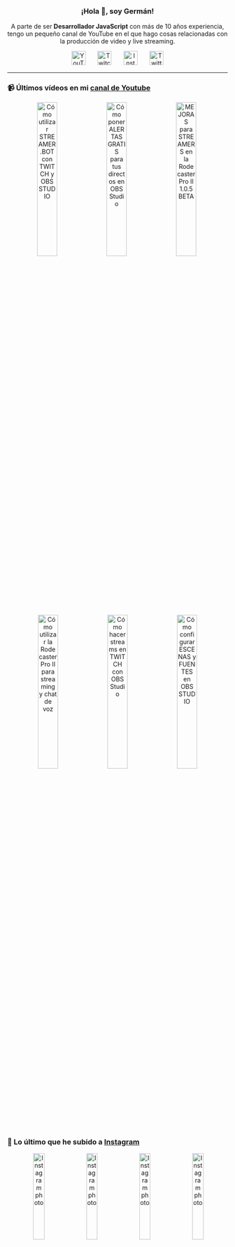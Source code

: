 <p align="center" width="300">
  <h3 align="center">¡Hola 👋, soy Germán!</h3>
</p>

<p align="center">A parte de ser <strong>Desarrollador JavaScript</strong> con más de 10 años experiencia, tengo un pequeño canal de YouTube en el que hago cosas relacionadas con la producción de video y live streaming.</p>

<p align="center">
  <a href="https://youtube.com/@germix" target="blank"><img src="https://cdn.simpleicons.org/youtube/FF0000" alt="YouTube" title="YouTube" width="32px" /></a>
  &#8287;&#8287;&#8287;&#8287;&#8287;
  <a href="https://twitch.tv/germix_tv" target="blank"><img src="https://cdn.simpleicons.org/twitch/9146FF" alt="Twitch" title="Twitch" width="32px" /></a>
  &#8287;&#8287;&#8287;&#8287;&#8287;
  <a href="https://instagram.com/germix_tv" target="blank"><img src="https://cdn.simpleicons.org/instagram/E4405F" alt="Instagram" title="Instagram" width="32px" /></a>
  &#8287;&#8287;&#8287;&#8287;&#8287;
  <a href="https://twitter.com/germix_tv" target="blank"><img src="https://cdn.simpleicons.org/twitter/1DA1F2" alt="Twitter" title="Twitter" width="32px" />
  </a>
</p>

<hr />

<p align="center">
  <h3>📹 Últimos vídeos en mi <a href="https://youtube.com/@germix?sub_confirmation=1" target="blank">canal de Youtube</a></h3>
</p>
<p align="center">&#8287;<a href="https://youtu.be/2AilFoiYnlc" target="blank"><img width="30%" src="https://img.youtube.com/vi/2AilFoiYnlc/mqdefault.jpg" alt="Cómo utilizar STREAMER.BOT con TWITCH y OBS STUDIO" title="Cómo utilizar STREAMER.BOT con TWITCH y OBS STUDIO" /></a>  &#8287;<a href="https://youtu.be/3EUPLZjGjkY" target="blank"><img width="30%" src="https://img.youtube.com/vi/3EUPLZjGjkY/mqdefault.jpg" alt="Cómo poner ALERTAS GRATIS para tus directos en OBS Studio" title="Cómo poner ALERTAS GRATIS para tus directos en OBS Studio" /></a>  &#8287;<a href="https://youtu.be/3mLzME7gODA" target="blank"><img width="30%" src="https://img.youtube.com/vi/3mLzME7gODA/mqdefault.jpg" alt="MEJORAS para STREAMERS en la Rodecaster Pro II 1.0.5 BETA" title="MEJORAS para STREAMERS en la Rodecaster Pro II 1.0.5 BETA" /></a>  &#8287;<a href="https://youtu.be/8784wBhHpVo" target="blank"><img width="30%" src="https://img.youtube.com/vi/8784wBhHpVo/mqdefault.jpg" alt="Cómo utilizar la Rodecaster Pro II para streaming y chat de voz" title="Cómo utilizar la Rodecaster Pro II para streaming y chat de voz" /></a>  &#8287;<a href="https://youtu.be/L-Fe5wee3uM" target="blank"><img width="30%" src="https://img.youtube.com/vi/L-Fe5wee3uM/mqdefault.jpg" alt="Cómo hacer streams en TWITCH con OBS Studio" title="Cómo hacer streams en TWITCH con OBS Studio" /></a>  &#8287;<a href="https://youtu.be/TjLFIa8oTSs" target="blank"><img width="30%" src="https://img.youtube.com/vi/TjLFIa8oTSs/mqdefault.jpg" alt="Cómo configurar ESCENAS y FUENTES en OBS STUDIO" title="Cómo configurar ESCENAS y FUENTES en OBS STUDIO" /></a></p>

<p align="center">
  <h3>📸 Lo último que he subido a <a href="https://instagram.com/germix_tv" target="blank">Instagram</a></h3>
</p>
<p align="center">&#8287;<a href='https://instagram.com/p/C46WxATRnW8' target='_blank'><img width='22.5%' src='https://scontent-mia3-1.cdninstagram.com/v/t51.29350-15/434325694_912619217265708_7451180728097506693_n.jpg?stp=dst-jpg_e15_fr_p1080x1080&_nc_ht=scontent-mia3-1.cdninstagram.com&_nc_cat=100&_nc_ohc=VHTS7MokwhEAX8twhfW&edm=APU89FABAAAA&ccb=7-5&oh=00_AfAwsnP04ZaSwzZ7kMgXayjIb-dq4iFmUX3GdwDWINQn7g&oe=660A937C&_nc_sid=bc0c2c' alt='Instagram photo' /></a>  &#8287;<a href='https://instagram.com/p/C3Dd47mNPze' target='_blank'><img width='22.5%' src='https://scontent-mia3-2.cdninstagram.com/v/t51.29350-15/425678998_3571773086486189_5350469255201107473_n.jpg?stp=dst-jpg_e15&_nc_ht=scontent-mia3-2.cdninstagram.com&_nc_cat=105&_nc_ohc=bb5gaf0raecAX8g26iX&edm=APU89FABAAAA&ccb=7-5&oh=00_AfBNPrZN4HGQBeuGudQcXotWBUY_LbzOdzbers4Nqe71RA&oe=660A768F&_nc_sid=bc0c2c' alt='Instagram photo' /></a>  &#8287;<a href='https://instagram.com/p/C20fYV1R6j4' target='_blank'><img width='22.5%' src='https://scontent-mia3-1.cdninstagram.com/v/t51.29350-15/424435686_2059874617721958_2940000356520140962_n.jpg?stp=dst-jpg_e15_fr_p1080x1080&_nc_ht=scontent-mia3-1.cdninstagram.com&_nc_cat=106&_nc_ohc=VUzeUwaaI7wAX9o_Uj-&edm=APU89FABAAAA&ccb=7-5&oh=00_AfDtmNux3LXtliWKlF3Pws1UW8A2aTtL457vR0DHEv-Gtw&oe=660A8E8F&_nc_sid=bc0c2c' alt='Instagram photo' /></a>  &#8287;<a href='https://instagram.com/p/C2AzxfsNNiL' target='_blank'><img width='22.5%' src='https://scontent-mia3-1.cdninstagram.com/v/t51.29350-15/418647922_1476862129556248_4384628896301025132_n.jpg?stp=dst-jpg_e15&_nc_ht=scontent-mia3-1.cdninstagram.com&_nc_cat=104&_nc_ohc=D77ffGyFSksAX-nyS_6&edm=APU89FABAAAA&ccb=7-5&oh=00_AfBM9T_VjdB8zKvG3IPb6zsoTPyErwroTL1R_xLKHTghIg&oe=660AA256&_nc_sid=bc0c2c' alt='Instagram photo' /></a></p>